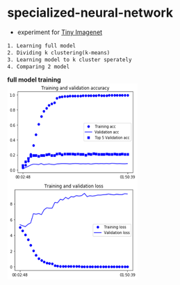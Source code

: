 # specialized-neural-network
- experiment for [Tiny Imagenet](https://tiny-imagenet.herokuapp.com/)
```
1. Learning full model 
2. Dividing k clustering(k-means)
3. Learning model to k cluster sperately
4. Comparing 2 model
```
**full model training**  
<img src="./img/full_model_training.png" width="300" height="450">
